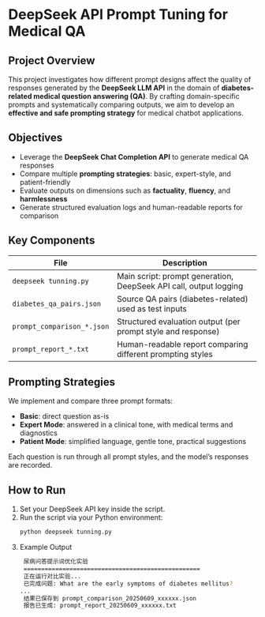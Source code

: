 # DeepSeek API Prompt Tuning for Medical QA

## Project Overview

This project investigates how different prompt designs affect the quality of responses generated by the **DeepSeek LLM API** in the domain of **diabetes-related medical question answering (QA)**. By crafting domain-specific prompts and systematically comparing outputs, we aim to develop an **effective and safe prompting strategy** for medical chatbot applications.


## Objectives

- Leverage the **DeepSeek Chat Completion API** to generate medical QA responses
- Compare multiple **prompting strategies**: basic, expert-style, and patient-friendly
- Evaluate outputs on dimensions such as **factuality**, **fluency**, and **harmlessness**
- Generate structured evaluation logs and human-readable reports for comparison


## Key Components

| File | Description |
|------|-------------|
| `deepseek tunning.py` | Main script: prompt generation, DeepSeek API call, output logging |
| `diabetes_qa_pairs.json` | Source QA pairs (diabetes-related) used as test inputs |
| `prompt_comparison_*.json` | Structured evaluation output (per prompt style and response) |
| `prompt_report_*.txt` | Human-readable report comparing different prompting styles |


## Prompting Strategies

We implement and compare three prompt formats:
- **Basic**: direct question as-is
- **Expert Mode**: answered in a clinical tone, with medical terms and diagnostics
- **Patient Mode**: simplified language, gentle tone, practical suggestions

Each question is run through all prompt styles, and the model’s responses are recorded.


## How to Run

1. Set your DeepSeek API key inside the script.
2. Run the script via your Python environment:
   ```bash
   python deepseek tunning.py
   ```
3. Example Output
   ```bash
    尿病问答提示词优化实验
    ==================================================
    正在运行对比实验...
    已完成问题: What are the early symptoms of diabetes mellitus?
   ...
    结果已保存到 prompt_comparison_20250609_xxxxxx.json
    报告已生成: prompt_report_20250609_xxxxxx.txt
   ```
